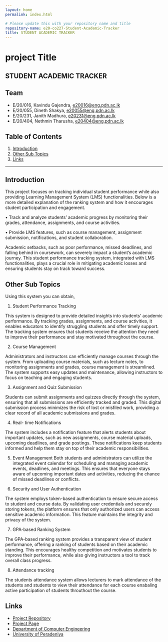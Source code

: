 ```yaml
---
layout: home
permalink: index.html

# Please update this with your repository name and title
repository-name: e20-co227-Student-Academic-Tracker
title: STUDENT ACADEMIC TRACKER
---
```


[comment]: # "This is the standard layout for the project, but you can clean this and use your own template"

# project Title
STUDENT ACADEMIC TRACKER
---

<!-- 
This is a sample image, to show how to add images to your page. To learn more options, please refer [this](https://projects.ce.pdn.ac.lk/docs/faq/how-to-add-an-image/)

![Sample Image](./images/sample.png)
 -->

## Team
-  E/20/016, Kavindu Gajendra, [e20016@eng.pdn.ac.lk](mailto:e20016@eng.pdn.ac.lk)
-  E/20/055, Dineth Shakya, [e20055@eng.pdn.ac.lk](mailto:e20055@eng.pdn.ac.lk)
-  E/20/231, Janith Madhura, [e20231@eng.pdn.ac.lk](mailto:e20231@eng.pdn.ac.lk)
-  E/20/404, Nethmin Tharusha, [e20404@eng.pdn.ac.lk](mailto:e20404@eng.pdn.ac.lk)

## Table of Contents
1. [Introduction](#introduction)
2. [Other Sub Topics](#other-sub-topics)
3. [Links](#links)

---

## Introduction

This project focuses on tracking individual student performance while also providing Learning Management System (LMS) functionalities. Below is a more detailed explanation of the ranking system and how it encourages student participation and engagement.

•	Track and analyze students’ academic progress by monitoring their grades, attendance, assignments, and course activities.

•	Provide LMS features, such as course management, assignment submission, notifications, and student collaboration.

Academic setbacks, such as poor performance, missed deadlines, and falling behind in coursework, can severely impact a student’s academic journey. This student performance tracking system, integrated with LMS functionalities, plays a crucial role in mitigating academic losses and ensuring students stay on track toward success.


## Other Sub Topics


Using this system you can obtain,

1. Student Performance Tracking

This system is designed to provide detailed insights into students' academic performance. By tracking grades, assignments, and course activities, it enables educators to identify struggling students and offer timely support. The tracking system ensures that students receive the attention they need to improve their performance and stay motivated throughout the course.

2. Course Management

Administrators and instructors can efficiently manage courses through the system. From uploading course materials, such as lecture notes, to monitoring assignments and grades, course management is streamlined. The system supports easy updates and maintenance, allowing instructors to focus on teaching and engaging students.

3. Assignment and Quiz Submission

Students can submit assignments and quizzes directly through the system, ensuring that all submissions are efficiently tracked and graded. This digital submission process minimizes the risk of lost or misfiled work, providing a clear record of all academic submissions and grades.

4. Real- time Notifications

The system includes a notification feature that alerts students about important updates, such as new assignments, course material uploads, upcoming deadlines, and grade postings. These notifications keep students informed and help them stay on top of their academic responsibilities.

5. Event Management
Both students and administrators can utilize the integrated event calendar for scheduling and managing academic events, deadlines, and
meetings. This ensures that everyone stays aware of upcoming important dates and activities, reducing the chance of missed deadlines or conflicts.

6. Security and User Authentication

The system employs token-based authentication to ensure secure access to student and course data. By validating user credentials and securely storing tokens, the platform ensures that only authorized users can access sensitive academic information. This feature maintains the integrity and privacy of the system.


7. GPA-based Ranking System

The GPA-based ranking system provides a transparent view of student performance, offering a ranking of students based on their academic standing. This encourages healthy competition and motivates students to improve their performance, while also giving instructors a tool to track overall class progress.

8. Attendance tracking

The students attendance system allows lecturers to mark attendance of the students and students to view their attendance for each course enabaling active participation of students throuthout the course.


## Links

- [Project Repository](https://github.com/cepdnaclk/e20-co227-Student-Academic-Tracker/tree/main)
- [Project Page](https://projects.ce.pdn.ac.lk/co227/e20/Student-Academic-Tracker/)
- [Department of Computer Engineering](http://www.ce.pdn.ac.lk/)
- [University of Peradeniya](https://eng.pdn.ac.lk/)


[//]: # (Please refer this to learn more about Markdown syntax)
[//]: # (https://github.com/adam-p/markdown-here/wiki/Markdown-Cheatsheet)
